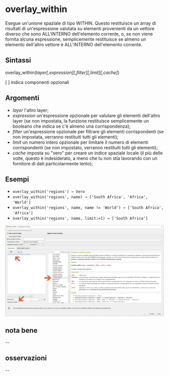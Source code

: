 # overlay_within

Esegue un'unione spaziale di tipo WITHIN. Questo restituisce un array di risultati di un'espressione valutata su elementi provenienti da un vettore diverso che sono ALL'INTERNO dell'elemento corrente, o, se non viene fornita alcuna espressione, semplicemente restituisce se almeno un elemento dell'altro vettore è ALL'INTERNO dell'elemento corrente.

## Sintassi

overlay_within(_layer[,expression][,filter][,limit][,cache]_)

[ ] indica componenti opzionali

## Argomenti

* _layer_ l'altro layer;
* _expression_ un'espressione opzionale per valutare gli elementi dell'altro layer (se non impostata, la funzione restituisce semplicemente un booleano che indica se c'è almeno una corrispondenza);
* _filter_ un'espressione opzionale per filtrare gli elementi corrispondenti (se non impostata, verranno restituiti tutti gli elementi);
* _limit_ un numero intero opzionale per limitare il numero di elementi corrispondenti (se non impostato, verranno restituiti tutti gli elementi);
* _cache_ imposta su "vero" per creare un indice spaziale locale (il più delle volte, questo è indesiderato, a meno che tu non stia lavorando con un fornitore di dati particolarmente lento);

## Esempi

* `overlay_within('regions') → Vero`
* `overlay_within('regions', name) → ['South Africa', 'Africa', 'World']`
* `overlay_within('regions', name, name != 'World') → ['South Africa', 'Africa']`
* `overlay_within('regions', name, limit:=1) → ['South Africa']`


![](/img/geometria/refFunction/overlay_within.png)

## nota bene

--

## osservazioni

--
